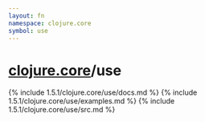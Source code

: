 ```yaml
---
layout: fn
namespace: clojure.core
symbol: use
---
```


# [clojure.core](../)/use

{% include 1.5.1/clojure.core/use/docs.md %}
{% include 1.5.1/clojure.core/use/examples.md %}
{% include 1.5.1/clojure.core/use/src.md %}

